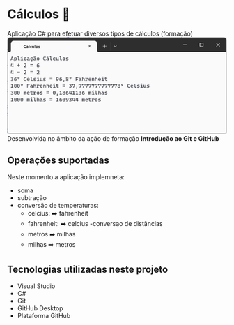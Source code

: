 # Cálculos :1234:
 Aplicação C# para efetuar diversos tipos de cálculos (formação)
![Aplicação Cálculos](aplicacao-calculos.png)
Desenvolvida no âmbito da ação de formação **Introdução ao Git e GitHub**

## Operações suportadas
Neste momento a aplicação implemneta:
- soma
- subtração
- conversão de temperaturas:
    - celcius: :arrow_right: fahrenheit
    - fahrenheit: :arrow_right: celcius
-conversao de distâncias
     - metros :arrow_right: milhas
     - milhas :arrow_right: metros
## Tecnologias utilizadas neste projeto
- Visual Studio
- C#
- Git
- GitHub Desktop
- Plataforma GitHub

